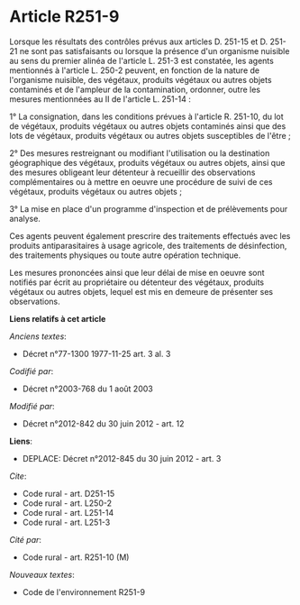 # Article R251-9

Lorsque les résultats des contrôles prévus aux articles D. 251-15 et D. 251-21 ne sont pas satisfaisants ou lorsque la
présence d'un organisme nuisible au sens du premier alinéa de l'article L. 251-3 est constatée, les agents mentionnés à
l'article L. 250-2 peuvent, en fonction de la nature de l'organisme nuisible, des végétaux, produits végétaux ou autres
objets contaminés et de l'ampleur de la contamination, ordonner, outre les mesures mentionnées au II de l'article L.
251-14 : 

1° La consignation, dans les conditions prévues à l'article R. 251-10, du lot de végétaux, produits végétaux ou autres objets
contaminés ainsi que des lots de végétaux, produits végétaux ou autres objets susceptibles de l'être ; 

2° Des mesures restreignant ou modifiant l'utilisation ou la destination géographique des végétaux, produits végétaux ou
autres objets, ainsi que des mesures obligeant leur détenteur à recueillir des observations complémentaires ou à mettre en
oeuvre une procédure de suivi de ces végétaux, produits végétaux ou autres objets ; 

3° La mise en place d'un programme d'inspection et de prélèvements pour analyse. 

Ces agents peuvent également prescrire des traitements effectués avec les produits antiparasitaires à usage agricole, des
traitements de désinfection, des traitements physiques ou toute autre opération technique. 

Les mesures prononcées ainsi que leur délai de mise en oeuvre sont notifiés par écrit au propriétaire ou détenteur des
végétaux, produits végétaux ou autres objets, lequel est mis en demeure de présenter ses observations.

**Liens relatifs à cet article**

_Anciens textes_:

  - Décret n°77-1300 1977-11-25 art. 3 al. 3

_Codifié par_:

  - Décret n°2003-768 du 1 août 2003

_Modifié par_:

  - Décret n°2012-842 du 30 juin 2012 - art. 12

**Liens**:

  - DEPLACE: Décret n°2012-845 du 30 juin 2012 - art. 3

_Cite_:

  - Code rural - art. D251-15
  - Code rural - art. L250-2
  - Code rural - art. L251-14
  - Code rural - art. L251-3

_Cité par_:

  - Code rural - art. R251-10 (M)

_Nouveaux textes_:

  - Code de l'environnement R251-9
